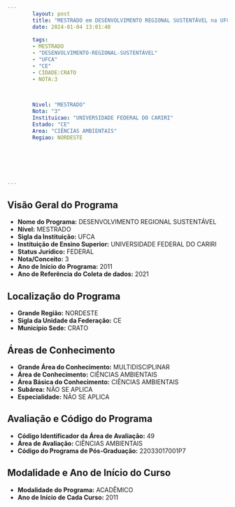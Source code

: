```yaml
---
        layout: post
        title: "MESTRADO em DESENVOLVIMENTO REGIONAL SUSTENTÁVEL na UFCA  "
        date: 2024-01-04 13:01:48
     
        tags:
        - MESTRADO
        - "DESENVOLVIMENTO-REGIONAL-SUSTENTÁVEL"
        - "UFCA"
        - "CE"
        - CIDADE:CRATO
        - NOTA:3
        
       

        Nivel: "MESTRADO"
        Nota: "3"
        Instituicao: "UNIVERSIDADE FEDERAL DO CARIRI"
        Estado: "CE"
        Area: "CIÊNCIAS AMBIENTAIS"
        Regiao: NORDESTE
        
        
        
        
        
        
---
```

## Visão Geral do Programa
- **Nome do Programa:** DESENVOLVIMENTO REGIONAL SUSTENTÁVEL
- **Nível:** MESTRADO
- **Sigla da Instituição:** UFCA
- **Instituição de Ensino Superior:** UNIVERSIDADE FEDERAL DO CARIRI
- **Status Jurídico:** FEDERAL
- **Nota/Conceito:** 3
- **Ano de Início do Programa:** 2011
- **Ano de Referência do Coleta de dados:** 2021

## Localização do Programa
- **Grande Região:** NORDESTE
- **Sigla da Unidade da Federação:** CE
- **Município Sede:** CRATO

## Áreas de Conhecimento
- **Grande Área do Conhecimento:** MULTIDISCIPLINAR
- **Área de Conhecimento:** CIÊNCIAS AMBIENTAIS
- **Área Básica do Conhecimento:** CIÊNCIAS AMBIENTAIS
- **Subárea:** NÃO SE APLICA
- **Especialidade:** NÃO SE APLICA

## Avaliação e Código do Programa
- **Código Identificador da Área de Avaliação:** 49
- **Área de Avaliação:** CIÊNCIAS AMBIENTAIS
- **Código do Programa de Pós-Graduação:** 22033017001P7


## Modalidade e Ano de Início do Curso
- **Modalidade do Programa:** ACADÊMICO
- **Ano de Início de Cada Curso:** 2011
